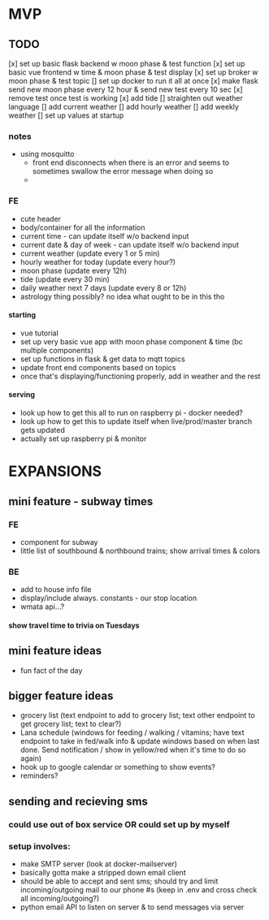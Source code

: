 

# MVP
## TODO
[x] set up basic flask backend w moon phase & test function
[x] set up basic vue frontend w time & moon phase & test display
[x] set up broker w moon phase & test topic
[] set up docker to run it all at once
[x] make flask send new moon phase every 12 hour & send new test every 10 sec 
[x] remove test once test is working
[x] add tide
[] straighten out weather language
[] add current weather
[] add hourly weather
[] add weekly weather
[] set up values at startup

### notes
- using mosquitto
    - front end disconnects when there is an error and seems to sometimes swallow the error message when doing so
    - 
### FE
- cute header
- body/container for all the information
- current time - can update itself w/o backend input
- current date & day of week - can update itself w/o backend input
- current weather (update every 1 or 5 min)
- hourly weather for today (update every hour?)
- moon phase (update every 12h)
- tide (update every 30 min)
- daily weather next 7 days (update every 8 or 12h)
- astrology thing possibly? no idea what ought to be in this tho

#### starting
- vue tutorial
- set up very basic vue app with moon phase component & time (bc multiple components)
- set up functions in flask & get data to mqtt topics
- update front end components based on topics
- once that's displaying/functioning properly, add in weather and the rest
#### serving
- look up how to get this all to run on raspberry pi - docker needed?
- look up how to get this to update itself when live/prod/master branch gets updated
- actually set up raspberry pi & monitor

# EXPANSIONS
## mini feature - subway times
### FE
- component for subway
- little list of southbound & northbound trains; show arrival times & colors
### BE
- add to house info file
- display/include always. constants - our stop location
- wmata api...?
#### show travel time to trivia on Tuesdays

## mini feature ideas
- fun fact of the day

## bigger feature ideas
- grocery list (text endpoint to add to grocery list; text other endpoint to get grocery list; text to clear?)
- Lana schedule (windows for feeding / walking / vitamins; have text endpoint to take in fed/walk info & update windows based on when last done. Send notification / show in yellow/red when it's time to do so again)
- hook up to google calendar or something to show events?
- reminders?

## sending and recieving sms
### could use out of box service OR could set up by myself
### setup involves:
- make SMTP server (look at docker-mailserver)
- basically gotta make a stripped down email client
- should be able to accept and sent sms; should try and limit incoming/outgoing mail to our phone #s (keep in .env and cross check all incoming/outgoing?)
- python email API to listen on server & to send messages via server
